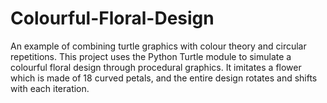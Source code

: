 # Colourful-Floral-Design
An example of combining turtle graphics with colour theory and circular repetitions.
This project uses the Python Turtle module to simulate a colourful floral design through procedural graphics. 
It imitates a flower which is made of 18 curved petals, and the entire design rotates and shifts with each iteration.
